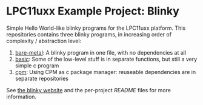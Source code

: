 # LPC11uxx Example Project: Blinky

Simple Hello World-like blinky programs for the LPC11uxx platform.
This repositories contains three blinky programs, in increasing order of complexity / abstraction level:

1. [bare-metal](/bare-metal/): A blinky program in one file, with no dependencies at all
2. [basic](/basic/): Some of the low-level stuff is in separate functions, but still a very simple c program
3. [cpm](/cpm/): Using CPM as c package manager: reuseable dependencies are in separate repositories

See [the blinky website](https://blinky101.github.io/blinky_lpc11uxx/) and the per-project *README* files for more information.
